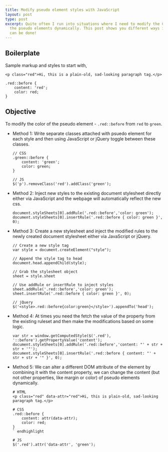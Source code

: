 ```yaml
---
title: Modify pseudo element styles with JavaScript
layout: post
type: post
excerpt: Quite often I run into situations where I need to modify the CSS styles of
  the pseudo elements dynamically. This post shows you different ways in which it
  can be done!
---
```


## Boilerplate

Sample markup and styles to start with,

``` 
<p class="red">Hi, this is a plain-old, sad-looking paragraph tag.</p>
``` 

``` 
.red::before {
    content: 'red';
    color: red;
}
```

<!-- more -->

## Objective

To modify the color of the pseudo element - `.red::before` from `red` to `green`.

- Method 1: Write separate classes attached with psuedo element for each style and then using JavaScript or jQuery toggle between these classes.

    ```
    // CSS
    .green::before {
        content: 'green';
        color: green;
    }

    // JS
    $('p').removeClass('red').addClass('green');
    ```
  
- Method 2: Inject new styles to the existing document stylesheet directly either via JavaScript and the webpage will automatically reflect the new css.

    ```
    document.styleSheets[0].addRule('.red::before','color: green');
    document.styleSheets[0].insertRule('.red::before { color: green }', 0);
    ```

- Method 3: Create a new stylesheet and inject the modified rules to the newly created document stylesheet either via JavaScript or jQuery.

    ``` 
    // Create a new style tag
    var style = document.createElement("style");

    // Append the style tag to head
    document.head.appendChild(style);

    // Grab the stylesheet object
    sheet = style.sheet

    // Use addRule or insertRule to inject styles
    sheet.addRule('.red::before','color: green');
    sheet.insertRule('.red::before { color: green }', 0);

    // jQuery
    $('<style>.red::before{color:green}</style>').appendTo('head');
    ```

- Method 4: At times you need the fetch the value of the property from the existing ruleset and then make the modifications based on some logic.

    ```
    var str = window.getComputedStyle($('.red'), '::before').getPropertyValue('content');
    document.styleSheets[0].addRule('.red::before','content: "' + str + str + '"');
    document.styleSheets[0].insertRule('.red::before { content: "' + str + str + '" }', 0);
    ```

- Method 5: We can alter a different DOM attribute of the element by combining it with the content property, we can change the content (but not other properties, like margin or color) of pseudo elements dynamically.

    ```
    # HTML
    <p class="red" data-attr="red">Hi, this is plain-old, sad-looking paragraph tag.</p>
     
    # CSS
    .red::before {
        content: attr(data-attr);
        color: red;
    }
    ` endhighlight 

    # JS
    $('.red').attr('data-attr', 'green');
    ```